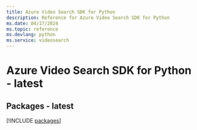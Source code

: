 ```yaml
---
title: Azure Video Search SDK for Python
description: Reference for Azure Video Search SDK for Python
ms.date: 04/17/2024
ms.topic: reference
ms.devlang: python
ms.service: videosearch
---
```

# Azure Video Search SDK for Python - latest
## Packages - latest
[!INCLUDE [packages](video-search-index.md)]